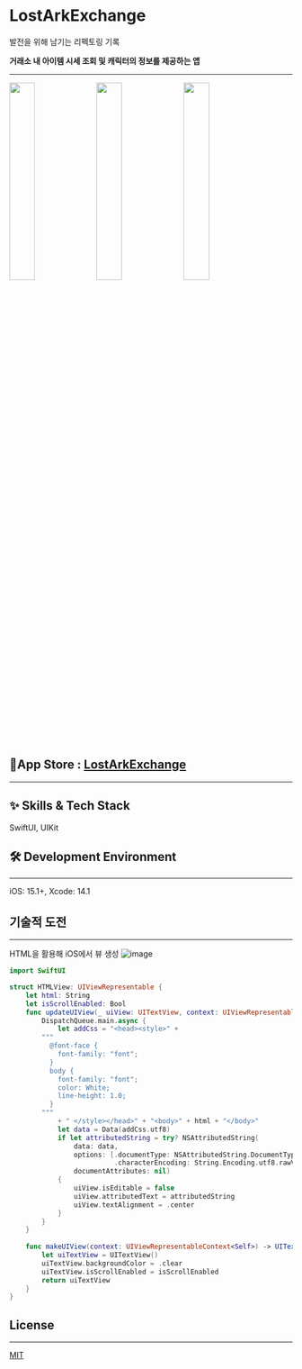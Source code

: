 # LostArkExchange
발전을 위해 남기는 리펙토링 기록

**거래소 내 아이템 시세 조회 및 캐릭터의 정보를 제공하는 앱**

------------------------
<img src="https://github.com/Byeonjinha/LostArkExchange/assets/87685946/ba3f2f11-7352-4bec-8f9d-c8b3d6f37d7b" width="30%" height="30%"/>
<img src="https://github.com/Byeonjinha/LostArkExchange/assets/87685946/2c5711db-100f-472e-80e6-3719a6b9bc24" width="30%" height="30%"/>
<img src="https://github.com/Byeonjinha/LostArkExchange/assets/87685946/2cb375bb-32d2-4bb9-a998-47b7afa4c071" width="30%" height="30%"/>

## 🔗App Store : [LostArkExchange](https://apps.apple.com/app/loastark/id1664763926)

------------------------
## ✨ Skills & Tech Stack
SwiftUI, UIKit

## 🛠 Development Environment
------------------------
iOS: 15.1+,  Xcode: 14.1

## 기술적 도전
------------------------
HTML을 활용해  iOS에서 뷰 생성
 ![image](https://github.com/Byeonjinha/LostArkExchange/assets/87685946/6564458b-e8c8-44fc-b9b8-53db9935d8bf)

```Swift
import SwiftUI

struct HTMLView: UIViewRepresentable {
    let html: String
    let isScrollEnabled: Bool
    func updateUIView(_ uiView: UITextView, context: UIViewRepresentableContext<Self>) {
        DispatchQueue.main.async {
            let addCss = "<head><style>" +
        """
          @font-face {
            font-family: "font";
          }
          body {
            font-family: "font";
            color: White;
            line-height: 1.0;
          }
        """
            + " </style></head>" + "<body>" + html + "</body>"
            let data = Data(addCss.utf8)
            if let attributedString = try? NSAttributedString(
                data: data,
                options: [.documentType: NSAttributedString.DocumentType.html,
                          .characterEncoding: String.Encoding.utf8.rawValue],
                documentAttributes: nil)
            {
                uiView.isEditable = false
                uiView.attributedText = attributedString
                uiView.textAlignment = .center
            }
        }
    }
    
    func makeUIView(context: UIViewRepresentableContext<Self>) -> UITextView {
        let uiTextView = UITextView()
        uiTextView.backgroundColor = .clear
        uiTextView.isScrollEnabled = isScrollEnabled
        return uiTextView
    }
}

```
## License
------------------------
[MIT](https://choosealicense.com/licenses/mit/)

